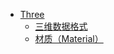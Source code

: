 <!--
<!--
 * @Author:
 * @Date: 2023-03-21 16:23:07
 * @LastEditTime: 2023-05-12 14:28:55
 * @LastEditors: Please set LastEditors
 * @Description:
-->

- [Three](docs/Three/README)
  - [三维数据格式](docs/Three/三维数据格式)
  - [材质（Material）](docs/Three/材质（Material）)
